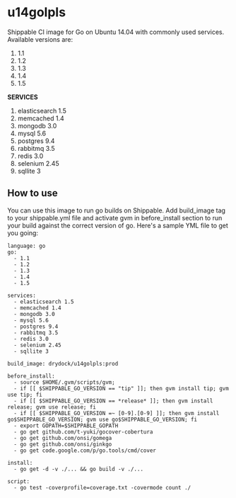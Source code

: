 u14golpls
=============

Shippable CI image for Go on Ubuntu 14.04 with commonly used services. Available versions are:

1. 1.1
2. 1.2
3. 1.3
4. 1.4
5. 1.5

**SERVICES**

1. elasticsearch 1.5
2. memcached 1.4
3. mongodb 3.0
4. mysql 5.6
5. postgres 9.4
6. rabbitmq 3.5
7. redis 3.0
8. selenium 2.45
9. sqllite 3

## How to use
You can use this image to run go builds on Shippable. Add build_image tag to your shippable.yml file and activate gvm in before_install section to run your build against the correct version of go.  Here's a sample YML file to get you going:

````
language: go
go:
  - 1.1
  - 1.2
  - 1.3
  - 1.4
  - 1.5

services:
  - elasticsearch 1.5
  - memcached 1.4
  - mongodb 3.0
  - mysql 5.6
  - postgres 9.4
  - rabbitmq 3.5
  - redis 3.0
  - selenium 2.45
  - sqllite 3

build_image: drydock/u14golpls:prod

before_install:
  - source $HOME/.gvm/scripts/gvm;
  - if [[ $SHIPPABLE_GO_VERSION == "tip" ]]; then gvm install tip; gvm use tip; fi
  - if [[ $SHIPPABLE_GO_VERSION == *release* ]]; then gvm install release; gvm use release; fi
  - if [[ $SHIPPABLE_GO_VERSION =~ [0-9].[0-9] ]]; then gvm install go$SHIPPABLE_GO_VERSION; gvm use go$SHIPPABLE_GO_VERSION; fi
  - export GOPATH=$SHIPPABLE_GOPATH
  - go get github.com/t-yuki/gocover-cobertura
  - go get github.com/onsi/gomega
  - go get github.com/onsi/ginkgo
  - go get code.google.com/p/go.tools/cmd/cover

install:
  - go get -d -v ./... && go build -v ./...

script:
  - go test -coverprofile=coverage.txt -covermode count ./

````
